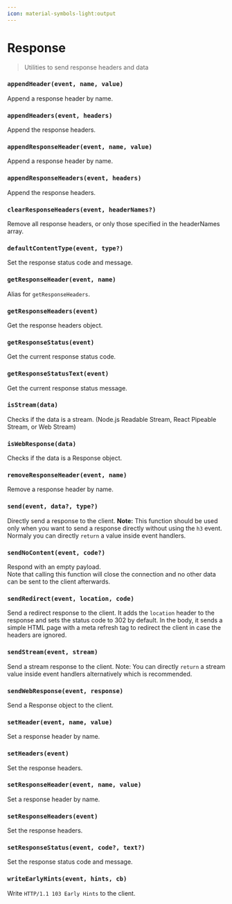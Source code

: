 ```yaml
---
icon: material-symbols-light:output
---
```


# Response

> Utilities to send response headers and data

<!-- automd:jsdocs src="../../src/utils/response.ts" -->

### `appendHeader(event, name, value)`

Append a response header by name.

### `appendHeaders(event, headers)`

Append the response headers.

### `appendResponseHeader(event, name, value)`

Append a response header by name.

### `appendResponseHeaders(event, headers)`

Append the response headers.

### `clearResponseHeaders(event, headerNames?)`

Remove all response headers, or only those specified in the headerNames array.

### `defaultContentType(event, type?)`

Set the response status code and message.

### `getResponseHeader(event, name)`

Alias for `getResponseHeaders`.

### `getResponseHeaders(event)`

Get the response headers object.

### `getResponseStatus(event)`

Get the current response status code.

### `getResponseStatusText(event)`

Get the current response status message.

### `isStream(data)`

Checks if the data is a stream. (Node.js Readable Stream, React Pipeable Stream, or Web Stream)

### `isWebResponse(data)`

Checks if the data is a Response object.

### `removeResponseHeader(event, name)`

Remove a response header by name.

### `send(event, data?, type?)`

Directly send a response to the client.
**Note:** This function should be used only when you want to send a response directly without using the `h3` event. Normaly you can directly `return` a value inside event handlers.

### `sendNoContent(event, code?)`

Respond with an empty payload.<br>
Note that calling this function will close the connection and no other data can be sent to the client afterwards.

### `sendRedirect(event, location, code)`

Send a redirect response to the client.
It adds the `location` header to the response and sets the status code to 302 by default.
In the body, it sends a simple HTML page with a meta refresh tag to redirect the client in case the headers are ignored.

### `sendStream(event, stream)`

Send a stream response to the client.
Note: You can directly `return` a stream value inside event handlers alternatively which is recommended.

### `sendWebResponse(event, response)`

Send a Response object to the client.

### `setHeader(event, name, value)`

Set a response header by name.

### `setHeaders(event)`

Set the response headers.

### `setResponseHeader(event, name, value)`

Set a response header by name.

### `setResponseHeaders(event)`

Set the response headers.

### `setResponseStatus(event, code?, text?)`

Set the response status code and message.

### `writeEarlyHints(event, hints, cb)`

Write `HTTP/1.1 103 Early Hints` to the client.

<!-- /automd -->
